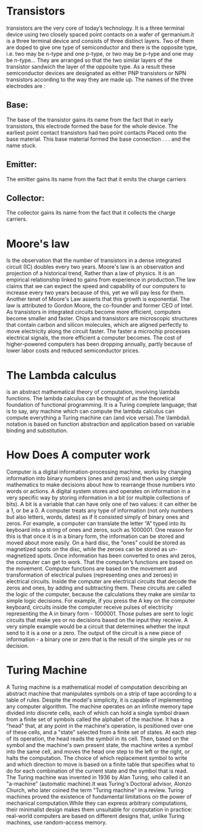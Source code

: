 # Transistors
transistors are the very core of today’s technology. It is a three terminal device using two closely spaced point contacts on a wafer of germanium.it is a three terminal device and consists of three distinct layers. Two of them are doped to give one type of semiconductor and there is the opposite type, i.e. two may be n-type and one p-type, or two may be p-type and one may be n-type... They are arranged so that the two similar layers of the transistor sandwich the layer of the opposite type. As a result these semiconductor devices are designated as either PNP transistors or NPN transistors according to the way they are made up. The names of the three electrodes are : 
## Base: 
The base of the transistor gains its name from the fact that in early transistors, this electrode formed the base for the whole device. The earliest point contact transistors had two point contacts Placed onto the base material. This base material formed the base connection . . . and the name stuck. 
## Emitter:
The emitter gains its name from the fact that it emits the charge carriers
## Collector:
The collector gains its name from the fact that it collects the charge carriers.
# Moore's law 

Is the observation that the number of transistors in a dense integrated circuit (IC) doubles every two years. Moore's law is an observation and projection of a historical trend, Rather than a law of physics. It is an empirical relationship linked to gains from experience in production.The law claims that we can expect the speed and capability of our computers to increase every two years because of this, yet we will pay less for them. Another tenet of Moore's Law asserts that this growth is exponential. The law is attributed to Gordon Moore, the co-founder and former CEO of Intel. As transistors in integrated circuits become more efficient, computers become smaller and faster. Chips and transistors are microscopic structures that contain carbon and silicon molecules, which are aligned perfectly to move electricity along the circuit faster. The faster a microchip processes electrical signals, the more efficient a computer becomes. The cost of higher-powered computers has been dropping annually, partly because of lower labor costs and reduced semiconductor prices.
# The Lambda calculus  

is an abstract mathematical theory of computation, involving \lambda functions. The lambda calculus can be thought of as the theoretical foundation of functional programming. It is a Turing complete language; that is to say, any machine which can compute the lambda calculus can compute everything a Turing machine can (and vice versa).The \lambdaλ notation is based on function abstraction and application based on variable binding and substitution.
# How Does A computer work

Computer is a digital information-processing machine, works by changing information into binary numbers (ones and zeros) and then using simple mathematics to make  decisions about how to rearrange those numbers into words or actions. A digital system stores and operates on information in a very specific way by storing information in a bit (or multiple collections of bits). A bit is a variable that can have only one of two values: it can either be a 1, or be a 0.                                    A computer treats any type of information (not only numbers but also letters, words, dates) as if it consisted simply of binary ones and zeros. For example, a computer can translate the letter “A” typed into its keyboard into a string of ones and zeros, such as 1000001. One reason for this is that once it is in a binary form, the information can be stored and moved about more easily. On a hard disc, the “ones” could be stored as magnetized spots on the disc, while the zeroes can be stored as un-magnetized spots. Once information has been converted to ones and zeros, the computer can get to work. That the computer’s functions are based on the movement.                                                                                                                                                       Computer functions are based on the movement and transformation of electrical pulses (representing ones and zeroes) in electrical circuits. Inside the computer are electrical circuits that decode the zeros and ones, by adding and subtracting them. These circuits are called the logic of the computer, because the calculations they make are similar to simple logic decisions. For example, if you press the A key on the computer keyboard, circuits inside the computer receive pulses of electricity representing the A in binary form - 1000001. Those pulses are sent to logic circuits that make yes or no decisions based on the input they receive. A very simple example would be a circuit that determines whether the input send to it is a one or a zero. The output of the circuit is a new piece of information - a binary one or zero that is the result of the simple yes or no decision.
# Turing Machine

A Turing machine is a mathematical model of computation describing an abstract machine that manipulates symbols on a strip of tape according to a table of rules. Despite the model's simplicity, it is capable of implementing any computer algorithm.
The machine operates on an infinite memory tape divided into discrete cells, each of which can hold a single symbol drawn from a finite set of symbols called the alphabet of the machine. It has a "head" that, at any point in the machine's operation, is positioned over one of these cells, and a "state" selected from a finite set of states. At each step of its operation, the head reads the symbol in its cell. Then, based on the symbol and the machine's own present state, the machine writes a symbol into the same cell, and moves the head one step to the left or the right, or halts the computation. The choice of which replacement symbol to write and which direction to move is based on a finite table that specifies what to do for each combination of the current state and the symbol that is read.
The Turing machine was invented in 1936 by Alan Turing, who called it an "a-machine" (automatic machine).It was Turing's Doctoral advisor, Alonzo Church, who later coined the term "Turing machine" in a review.
Turing machines proved the existence of fundamental limitations on the power of mechanical computation.While they can express arbitrary computations, their minimalist design makes them unsuitable for computation in practice: real-world computers are based on different designs that, unlike Turing machines, use random-access memory. 

